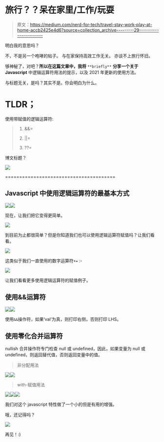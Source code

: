 # 旅行？？呆在家里/工作/玩耍

> 原文：<https://medium.com/nerd-for-tech/travel-stay-work-play-at-home-accb2425e4d6?source=collection_archive---------29----------------------->

明白我的意思吗？

不，不是另一个咆哮的帖子。
与在家保持高效工作无关。
亦谈不上旅行怀旧。

够神秘了，对吧？**所以在这篇文章中，我将** `**briefly**` **分享一个关于 Javascript** 中逻辑运算符用法的提示，以及 2021 年更新的使用方法。

与标题无关，是吗？其实不是。你会明白为什么。

# TLDR；
使用带赋值的逻辑运算符:

> 1) &&=
> 
> 2) ||=
> 
> 3) ??=

博文标题？

![](img/460bdea26d4f5a334505d649814877c6.png)

=======================================

## Javascript 中使用逻辑运算符的最基本方式

![](img/8b77b61e41d36b928964d077eacfc17e.png)![](img/b29fea555451e901421d86496d506d87.png)

现在，让我们把它变得更简单。

![](img/d6aae375dbb7f5c42681c14415d28664.png)

到目前为止都很简单？但是你知道我们也可以使用逻辑运算符赋值吗？让我们看看。

![](img/5a1e4d8dbbb7d4b472a642527d9c24fe.png)

这类似于我们一直使用的数字运算符`+=` :-

![](img/2bd2896f14df58fd1879ece25370dbd2.png)

让我们看看更多使用逻辑运算符的赋值例子。

## 使用&&运算符

![](img/9b7091f7fcab60703ee6ed699656474b.png)![](img/a29e1d7994ca419303c66b3a243b328e.png)

使用`&&`操作符，如果‘val’为真，则打印右侧，否则打印 LHS。

## 使用零化合并运算符

nullish 合并操作符专门检查 null 或 undefined，因此，如果变量为 null 或 undefined，则返回替代值，否则返回变量中的值。

> 非分配用法

![](img/5461786997c28d3e8916ae6929e774b4.png)![](img/2c3c1cf5e79bf71307db8d2eeb6deabb.png)

> with-赋值用法

![](img/9c184833adc5c16f384e02f9c8dd9fda.png)![](img/fac9e770f0c19e95a6efe74d7dce2516.png)![](img/51864ef50c301c5639771ad829acf430.png)

我们对这个 javascript 特性做了一个小的但是有用的增强。

哦，还记得吗？

![](img/460bdea26d4f5a334505d649814877c6.png)

再见！:)
